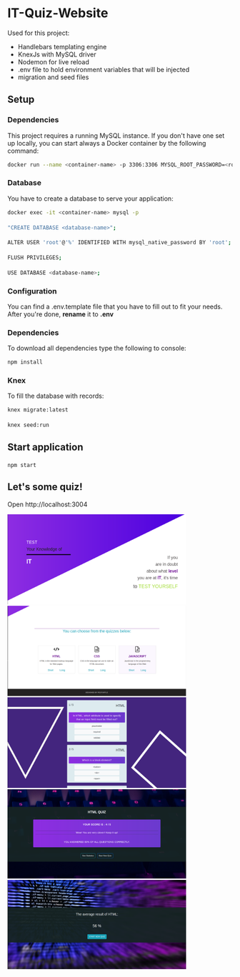 # IT-Quiz-Website
Used for this project:
* Handlebars templating engine
* KnexJs with MySQL driver
* Nodemon for live reload
* .env file to hold environment variables that will be injected
* migration and seed files
    
## Setup
### Dependencies
This project requires a running MySQL instance. If you don't have one set up locally, you can start always a Docker container by the following command:
```sh
docker run --name <container-name> -p 3306:3306 MYSQL_ROOT_PASSWORD=<root user's password> -d mysql
```

### Database
You have to create a database to serve your application:
```sh
docker exec -it <container-name> mysql -p

"CREATE DATABASE <database-name>";

ALTER USER 'root'@'%' IDENTIFIED WITH mysql_native_password BY 'root';

FLUSH PRIVILEGES;

USE DATABASE <database-name>;
```

### Configuration
You can find a .env.template file that you have to fill out to fit your needs.
After you're done, **rename** it to **.env**

### Dependencies
To download all dependencies type the following to console:
```sh
npm install
```

### Knex
To fill the database with records:
```sh
knex migrate:latest

knex seed:run
```

## Start application
`npm start`

## Let's some quiz!
Open http://localhost:3004

<img src="images/first.png" width="400px">
<img src="images/second.png" width="400px">
<img src="images/third.png" width="400px">
<img src="images/forth.png" width="400px">
<img src="images/fifth.png" width="400px">

